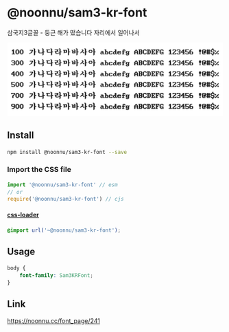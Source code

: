 # @noonnu/sam3-kr-font

삼국지3글꼴 - 둥근 해가 떴습니다 자리에서 일어나서

![example](./example.png)

## Install

```bash
npm install @noonnu/sam3-kr-font --save
```

### Import the CSS file

```js
import '@noonnu/sam3-kr-font' // esm
// or
require('@noonnu/sam3-kr-font') // cjs
```

#### [css-loader](https://github.com/webpack-contrib/css-loader)

```css
@import url('~@noonnu/sam3-kr-font');
```

## Usage

```css
body {
    font-family: Sam3KRFont;
}
```

## Link

https://noonnu.cc/font_page/241
